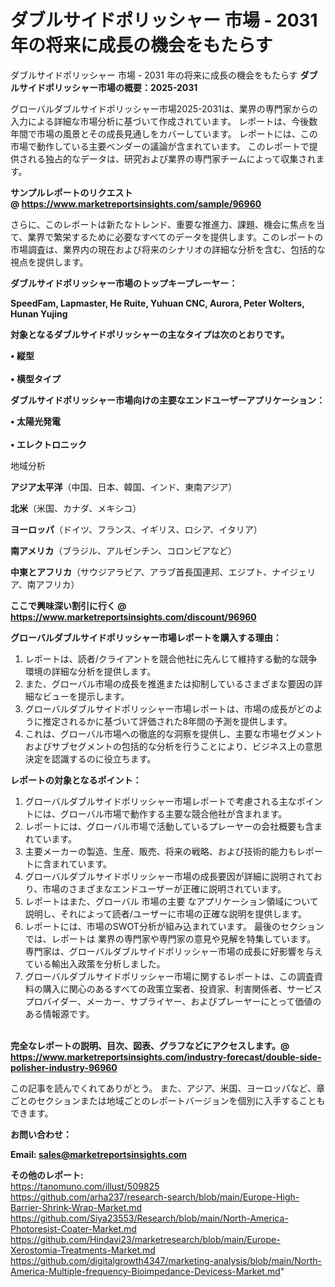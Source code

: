# ダブルサイドポリッシャー 市場 - 2031 年の将来に成長の機会をもたらす
ダブルサイドポリッシャー 市場 - 2031 年の将来に成長の機会をもたらす
<strong><b>ダブルサイドポリッシャー市場の概要：2025-2031</b></strong>

グローバルダブルサイドポリッシャー市場2025-2031は、業界の専門家からの入力による詳細な市場分析に基づいて作成されています。 レポートは、今後数年間で市場の風景とその成長見通しをカバーしています。 レポートには、この市場で動作している主要ベンダーの議論が含まれています。 このレポートで提供される独占的なデータは、研究および業界の専門家チームによって収集されます。

<strong>サンプルレポートのリクエスト @ <a href=https://www.marketreportsinsights.com/sample/96960>https://www.marketreportsinsights.com/sample/96960</a></strong>

さらに、このレポートは新たなトレンド、重要な推進力、課題、機会に焦点を当て、業界で繁栄するために必要なすべてのデータを提供します。このレポートの市場調査は、業界内の現在および将来のシナリオの詳細な分析を含む、包括的な視点を提供します。

<strong>ダブルサイドポリッシャー市場のトップキープレーヤー：</strong>

<strong>SpeedFam, Lapmaster, He Ruite, Yuhuan CNC, Aurora, Peter Wolters, Hunan Yujing</strong>

<strong><b>対象となるダブルサイドポリッシャーの主なタイプは次のとおりです。</b></strong>

<strong>• 縦型<br><br>• 横型タイプ</strong>

<strong><b>ダブルサイドポリッシャー市場向けの主要なエンドユーザーアプリケーション：</b></strong>

<strong>• 太陽光発電<br><br>• エレクトロニック</strong>

 地域分析

<strong><b>アジア太平洋</b></strong>（中国、日本、韓国、インド、東南アジア）

<strong><b>北米</b></strong>（米国、カナダ、メキシコ）

<strong><b>ヨーロッパ</b></strong>（ドイツ、フランス、イギリス、ロシア、イタリア）

<strong><b>南アメリカ</b></strong>（ブラジル、アルゼンチン、コロンビアなど）

<strong><b>中東とアフリカ</b></strong>（サウジアラビア、アラブ首長国連邦、エジプト、ナイジェリア、南アフリカ）

<strong>ここで興味深い割引に行く @ <a href=https://www.marketreportsinsights.com/discount/96960>https://www.marketreportsinsights.com/discount/96960</a></strong>

<strong><b>グローバルダブルサイドポリッシャー市場レポートを購入する理由：</b></strong>
<ol>
  <li>レポートは、読者/クライアントを競合他社に先んじて維持する動的な競争環境の詳細な分析を提供します。</li>
  <li>また、グローバル市場の成長を推進または抑制しているさまざまな要因の詳細なビューを提示します。</li>
  <li>グローバルダブルサイドポリッシャー市場レポートは、市場の成長がどのように推定されるかに基づいて評価された8年間の予測を提供します。</li>
  <li>これは、グローバル市場への徹底的な洞察を提供し、主要な市場セグメントおよびサブセグメントの包括的な分析を行うことにより、ビジネス上の意思決定を認識するのに役立ちます。</li>
</ol>
<strong><b>レポートの対象となるポイント：</b></strong>
<ol>
  <li>グローバルダブルサイドポリッシャー市場レポートで考慮される主なポイントには、グローバル市場で動作する主要な競合他社が含まれます。</li>
  <li>レポートには、グローバル市場で活動しているプレーヤーの会社概要も含まれています。</li>
  <li>主要メーカーの製造、生産、販売、将来の戦略、および技術的能力もレポートに含まれています。</li>
  <li>グローバルダブルサイドポリッシャー市場の成長要因が詳細に説明されており、市場のさまざまなエンドユーザーが正確に説明されています。</li>
  <li>レポートはまた、グローバル 市場の主要 なアプリケーション領域について説明し、それによって読者/ユーザーに市場の正確な説明を提供します。</li>
  <li>レポートには、市場のSWOT分析が組み込まれています。 最後のセクションでは、レポートは 業界の専門家や専門家の意見や見解を特集しています。 専門家は、グローバルダブルサイドポリッシャー市場の成長に好影響を与えている輸出入政策を分析しました。</li>
  <li>グローバルダブルサイドポリッシャー市場に関するレポートは、この調査資料の購入に関心のあるすべての政策立案者、投資家、利害関係者、サービスプロバイダー、メーカー、サプライヤー、およびプレーヤーにとって価値のある情報源です。</li>
</ol><br>
<strong>完全なレポートの説明、目次、図表、グラフなどにアクセスします。@ <a href=https://www.marketreportsinsights.com/industry-forecast/double-side-polisher-industry-96960>https://www.marketreportsinsights.com/industry-forecast/double-side-polisher-industry-96960</a></strong>

この記事を読んでくれてありがとう。 また、アジア、米国、ヨーロッパなど、章ごとのセクションまたは地域ごとのレポートバージョンを個別に入手することもできます。

<strong><b>お問い合わせ：</b></strong>

<strong>Email: </strong><a href=mailto:sales@marketreportsinsights.com><strong>sales@marketreportsinsights.com</strong></a>

<strong>その他のレポート:</strong>
<br>
<a href=https://tanomuno.com/illust/509825>https://tanomuno.com/illust/509825</a>
<br>
<a href=https://github.com/arha237/research-search/blob/main/Europe-High-Barrier-Shrink-Wrap-Market.md>https://github.com/arha237/research-search/blob/main/Europe-High-Barrier-Shrink-Wrap-Market.md</a>
<br>
<a href=https://github.com/Siya23553/Research/blob/main/North-America-Photoresist-Coater-Market.md>https://github.com/Siya23553/Research/blob/main/North-America-Photoresist-Coater-Market.md</a>
<br>
<a href=https://github.com/Hindavi23/marketresearch/blob/main/Europe-Xerostomia-Treatments-Market.md>https://github.com/Hindavi23/marketresearch/blob/main/Europe-Xerostomia-Treatments-Market.md</a>
<br>
<a href=https://github.com/digitalgrowth4347/marketing-analysis/blob/main/North-America-Multiple-frequency-Bioimpedance-Devicess-Market.md>https://github.com/digitalgrowth4347/marketing-analysis/blob/main/North-America-Multiple-frequency-Bioimpedance-Devicess-Market.md</a>"
